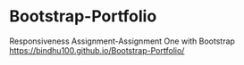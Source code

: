 # Bootstrap-Portfolio
Responsiveness Assignment-Assignment One with Bootstrap
https://bindhu100.github.io/Bootstrap-Portfolio/
